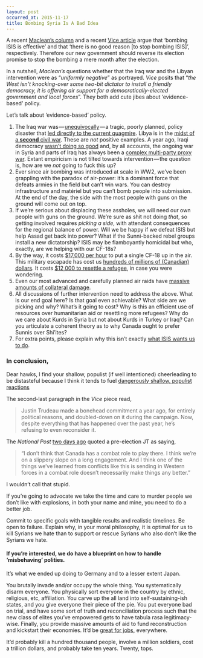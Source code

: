 ```yaml
---
layout: post
occurred_at: 2015-11-17
title: Bombing Syria Is A Bad Idea
---
```


A recent <a href="http://www.macleans.ca/authors/michael-petrou/how-about-an-evidence-based-syria-policy/" data-href="http://www.macleans.ca/authors/michael-petrou/how-about-an-evidence-based-syria-policy/" class="markup--anchor markup--p-anchor" target="_blank">Maclean’s column</a> and a recent <a href="http://www.vice.com/en_ca/read/justin-trudeau-is-going-to-need-a-better-explanation-for-ending-isis-bombing" data-href="http://www.vice.com/en_ca/read/justin-trudeau-is-going-to-need-a-better-explanation-for-ending-isis-bombing" class="markup--anchor markup--p-anchor" target="_blank">Vice article</a> argue that ‘bombing ISIS is effective’ and that ‘there is no good reason [to stop bombing ISIS]’, respectively. Therefore our new government should reverse its election promise to stop the bombing a mere month after the election.

In a nutshell, <em class="markup--em markup--p-em">Maclean’s</em> questions whether that the Iraq war and the Libyan intervention were as “<em class="markup--em markup--p-em">uniformly negative</em>” as portrayed. <em class="markup--em markup--p-em">Vice</em> posits that “<em class="markup--em markup--p-em">the West isn’t knocking-over some two-bit dictator to install a friendly democracy, it is offering air support for a democratically-elected government and local forces</em>”. They both add cute jibes about ‘evidence-based’ policy.

Let’s talk about ‘evidence-based’ policy.

<ol class="postList"><li name="db62" id="db62" class="graf graf--li graf-after--p">The Iraq war was — <a href="http://www.theonion.com/multiblogpost/this-war-will-destabilize-the-entire-mideast-regio-11534" data-href="http://www.theonion.com/multiblogpost/this-war-will-destabilize-the-entire-mideast-regio-11534" class="markup--anchor markup--li-anchor" target="_blank">unequivocally</a> — a tragic, poorly planned, policy disaster that <a href="http://www.tomdispatch.com/blog/175884/tomgram%3A_patrick_cockburn%2C_how_to_ensure_a_thriving_caliphate" data-href="http://www.tomdispatch.com/blog/175884/tomgram%3A_patrick_cockburn%2C_how_to_ensure_a_thriving_caliphate" class="markup--anchor markup--li-anchor" target="_blank">led directly to the current quagmire</a>. Libya is in the <a href="https://en.wikipedia.org/wiki/Libyan_Civil_War_%282014%E2%80%93present%29" data-href="https://en.wikipedia.org/wiki/Libyan_Civil_War_%282014%E2%80%93present%29" class="markup--anchor markup--li-anchor" target="_blank">midst of a <strong class="markup--strong markup--li-strong">second</strong> civil war</a>. These are <em class="markup--em markup--li-em">not</em> positive examples. A year ago, Iraqi democracy <a href="http://www.newyorker.com/magazine/2014/04/28/what-we-left-behind" data-href="http://www.newyorker.com/magazine/2014/04/28/what-we-left-behind" class="markup--anchor markup--li-anchor" target="_blank">wasn’t doing so good</a> and, by all accounts, the ongoing war in Syria and parts of Iraq has always been a <a href="http://www.vox.com/2015/10/14/9525469/syrias-war-a-5-minute-history" data-href="http://www.vox.com/2015/10/14/9525469/syrias-war-a-5-minute-history" class="markup--anchor markup--li-anchor" target="_blank">complex multi-party proxy war</a>. Extant empiricism is not tilted towards intervention — the question is, how are we <em class="markup--em markup--li-em">not</em> going to fuck this up?</li><li name="1c3e" id="1c3e" class="graf graf--li graf-after--li">Ever since air bombing was introduced at scale in WW2, we’ve been grappling with the paradox of air-power: it’s a dominant force that defeats armies in the field but can’t win wars. You can destroy infrastructure and matériel but you can’t bomb people into submission. At the end of the day, the side with the most people with guns on the ground will come out on top.</li><li name="91c2" id="91c2" class="graf graf--li graf-after--li">If we’re serious about displacing these assholes, we will need our own people with guns on the ground. We’re sure as shit not doing <em class="markup--em markup--li-em">that</em>, so getting involved requires <em class="markup--em markup--li-em">picking a side</em>, with attendant consequences for the regional balance of power. Will we be happy if we defeat ISIS but help Assad get back into power? What if the Sunni-backed rebel groups install a new dictatorship? ISIS may be flamboyantly homicidal but who, exactly, are we helping with our CF-18s?</li><li name="19bb" id="19bb" class="graf graf--li graf-after--li">By the way, it costs <a href="http://www.torontosun.com/2014/05/09/canadian-military-mission-to-eastern-europe-costing-370gs-an-hour" data-href="http://www.torontosun.com/2014/05/09/canadian-military-mission-to-eastern-europe-costing-370gs-an-hour" class="markup--anchor markup--li-anchor" target="_blank">$17,000 per hour</a> to put a single CF-18 up in the air. This military escapade has cost us <a href="http://globalnews.ca/news/1916633/cost-of-anti-isis-mission-climbs-to-528m-jason-kenney-says/" data-href="http://globalnews.ca/news/1916633/cost-of-anti-isis-mission-climbs-to-528m-jason-kenney-says/" class="markup--anchor markup--li-anchor" target="_blank">hundreds of millions of (Canadian) dollars</a>. It costs <a href="http://www.thestar.com/news/canada/2015/09/03/four-ways-canadians-can-help-refugees.html" data-href="http://www.thestar.com/news/canada/2015/09/03/four-ways-canadians-can-help-refugees.html" class="markup--anchor markup--li-anchor" target="_blank">$12,000 to resettle a refugee</a>, in case you were wondering.</li><li name="4073" id="4073" class="graf graf--li graf-after--li">Even our most advanced and carefully planned air raids have <a href="http://www.theguardian.com/us-news/2014/nov/24/-sp-us-drone-strikes-kill-1147" data-href="http://www.theguardian.com/us-news/2014/nov/24/-sp-us-drone-strikes-kill-1147" class="markup--anchor markup--li-anchor" target="_blank">massive amounts of collateral damage</a>.</li><li name="bb01" id="bb01" class="graf graf--li graf-after--li">All discussions of further intervention need to address the above. What is our end goal here? Is that goal even achievable? What side are we picking and why? What’s it going to cost? Why is this an efficient use of resources over humanitarian aid or resettling more refugees? Why do we care about Kurds in Syria but not about Kurds in Turkey or Iraq? Can you articulate a coherent theory as to why Canada ought to prefer Sunnis over Shi’ites?</li><li name="c7d4" id="c7d4" class="graf graf--li graf-after--li">For extra points, please explain why this isn’t exactly <a href="https://twitter.com/LuciousLisaa/status/666158107584798720" data-href="https://twitter.com/LuciousLisaa/status/666158107584798720" class="markup--anchor markup--li-anchor" target="_blank">what ISIS wants us to do</a>.</li></ol>

<h3 name="ea8a" id="ea8a" class="graf graf--h3 graf-after--li">In conclusion,</h3>

Dear hawks, I find your shallow, populist (if well intentioned) cheerleading to be distasteful because I think it tends to fuel <a href="http://www.cbc.ca/news/canada/saskatoon/sask-premier-brad-wall-asks-ottawa-to-suspend-syrian-refugee-plan-1.3321159" data-href="http://www.cbc.ca/news/canada/saskatoon/sask-premier-brad-wall-asks-ottawa-to-suspend-syrian-refugee-plan-1.3321159" class="markup--anchor markup--p-anchor" target="_blank">dangerously shallow, populist reactions</a>

The second-last paragraph in the <em class="markup--em markup--p-em">Vice</em> piece read,


> Justin Trudeau made a bonehead commitment a year ago, for entirely political reasons, and doubled-down on it during the campaign. Now, despite everything that has happened over the past year, he’s refusing to even reconsider it.

The <em class="markup--em markup--p-em">National Post</em> <a href="http://news.nationalpost.com/news/canada/trudeau-plans-to-follow-through-with-plan-to-withdraw-warplanes-and-resettle-25000-syrian-refugees" data-href="http://news.nationalpost.com/news/canada/trudeau-plans-to-follow-through-with-plan-to-withdraw-warplanes-and-resettle-25000-syrian-refugees" class="markup--anchor markup--p-anchor" target="_blank">two days ago</a> quoted a pre-election JT as saying,

> “I don’t think that Canada has a combat role to play there. I think we’re on a slippery slope on a long engagement. And I think one of the things we’ve learned from conflicts like this is sending in Western forces in a combat role doesn’t necessarily make things any better.”

I wouldn’t call that stupid.

If you’re going to advocate we take the time and care to murder people we don’t like with explosions, in both your name and mine, you need to do a better job.

Commit to specific goals with tangible results and realistic timelines. Be open to failure. Explain why, in your moral philosophy, it is optimal for us to kill Syrians we hate than to support or rescue Syrians who also don’t like the Syrians we hate.

<h4 name="b492" id="b492" class="graf graf--h4 graf-after--p">If you’re interested, we do have a blueprint on how to handle ‘misbehaving’ polities.</h4>

It’s what we ended up doing to Germany and to a lesser extent Japan.

You brutally invade and/or occupy the whole thing. You systematically disarm everyone. You physically sort everyone in the country by ethnic, religious, etc, affiliation. You carve up the all land into self-sustaining-ish states, and you give everyone their piece of the pie. You put everyone bad on trial, and have some sort of truth and reconciliation process such that the new class of elites you’ve empowered gets to have tabula rasa legitimacy-wise. Finally, you provide massive amounts of aid to fund reconstruction and kickstart their economies. It’d be <a href="https://twitter.com/mattyglesias/status/666301870521102336" data-href="https://twitter.com/mattyglesias/status/666301870521102336" class="markup--anchor markup--p-anchor" target="_blank">great for jobs</a>, everywhere.

It’d probably kill a hundred thousand people, involve a million soldiers, cost a trillion dollars, and probably take ten years. Twenty, tops.

